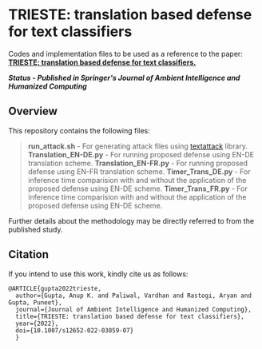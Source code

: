 # TRIESTE: translation based defense for text classifiers
Codes and implementation files to be used as a reference to the paper: [**TRIESTE: translation based defense for text classifiers.**](https://doi.org/10.1007/s12652-022-03859-0)

***Status - Published in Springer's Journal of Ambient Intelligence and Humanized Computing*** 

## Overview
This repository contains the following files:

> **run_attack.sh** - For generating attack files using [textattack](https://github.com/QData/TextAttack) library.
> **Translation_EN-DE.py** -  For running proposed defense using EN-DE translation scheme.
> **Translation_EN-FR.py** -  For running proposed defense using EN-FR translation scheme.
> **Timer_Trans_DE.py** - For inference time comparision with and without the application of the proposed defense using EN-DE scheme.
> **Timer_Trans_FR.py** - For inference time comparision with and without the application of the proposed defense using EN-DE scheme.

Further details about the methodology may be directly referred to from the published study.

## Citation  
If you intend to use this work, kindly cite us as follows:  

```
@ARTICLE{gupta2022trieste,  
  author={Gupta, Anup K. and Paliwal, Vardhan and Rastogi, Aryan and Gupta, Puneet},  
  journal={Journal of Ambient Intelligence and Humanized Computing},   
  title={TRIESTE: translation based defense for text classifiers},   
  year={2022},  
  doi={10.1007/s12652-022-03859-07}
  }  
```

